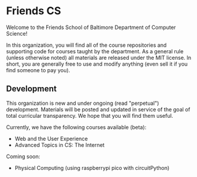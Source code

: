 # Friends CS

Welcome to the Friends School of Baltimore Department of Computer Science!

In this organization, you will find all of the course repositories and supporting
code for courses taught by the department. As a general rule (unless otherwise noted)
all materials are released under the MIT license. In short, you are generally free to use and modify
anything (even sell it if you find someone to pay you).

## Development

This organization is new and under ongoing (read "perpetual") development. Materials will be posted
and updated in service of the goal of total curricular transparency. We hope that you will find them
useful.

Currently, we have the following courses available (beta):

- Web and the User Experience
- Advanced Topics in CS: The Internet

Coming soon:

- Physical Computing (using raspberrypi pico with circuitPython)
